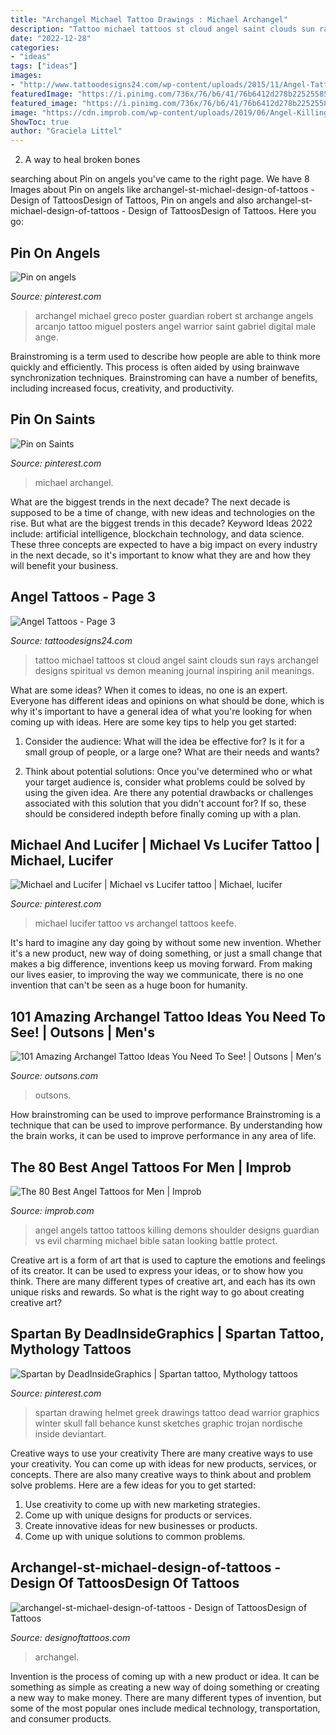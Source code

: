 ```yaml
---
title: "Archangel Michael Tattoo Drawings : Michael Archangel"
description: "Tattoo michael tattoos st cloud angel saint clouds sun rays archangel designs spiritual vs demon meaning journal inspiring anil meanings"
date: "2022-12-28"
categories:
- "ideas"
tags: ["ideas"]
images:
- "http://www.tattoodesigns24.com/wp-content/uploads/2015/11/Angel-Tattoo-On-Full-Back-TD31.jpg"
featuredImage: "https://i.pinimg.com/736x/76/b6/41/76b6412d278b22525585a8f8b94f53c6.jpg"
featured_image: "https://i.pinimg.com/736x/76/b6/41/76b6412d278b22525585a8f8b94f53c6.jpg"
image: "https://cdn.improb.com/wp-content/uploads/2019/06/Angel-Killing-Satan.jpg"
ShowToc: true
author: "Graciela Littel"
---
```



2. A way to heal broken bones 

	

		
searching about Pin on angels you've came to the right page. We have 8 Images about Pin on angels like archangel-st-michael-design-of-tattoos - Design of TattoosDesign of Tattoos, Pin on angels and also archangel-st-michael-design-of-tattoos - Design of TattoosDesign of Tattoos. Here you go:
		
    
## Pin On Angels

<img loading=lazy src="https://i.pinimg.com/736x/76/b6/41/76b6412d278b22525585a8f8b94f53c6.jpg" onerror="this.onerror=null;this.src='https://tse1.mm.bing.net/th?id=OIP.wqMPRHhg7f_NOAPiZKp21gHaLO&amp;pid=15.1';" alt="Pin on angels">

_Source: pinterest.com_

>archangel michael greco poster guardian robert st archange angels arcanjo tattoo miguel posters angel warrior saint gabriel digital male ange. 

	

Brainstroming is a term used to describe how people are able to think more quickly and efficiently. This process is often aided by using brainwave synchronization techniques. Brainstroming can have a number of benefits, including increased focus, creativity, and productivity.

    
## Pin On Saints

<img loading=lazy src="https://i.pinimg.com/736x/54/e0/18/54e01855941e5672becd1a080631ffd7--archangel-michael-michael-okeefe.jpg" onerror="this.onerror=null;this.src='https://tse2.mm.bing.net/th?id=OIP.79Mh74eoJPyWstHgHy-MGAHaKd&amp;pid=15.1';" alt="Pin on Saints">

_Source: pinterest.com_

>michael archangel. 

	

What are the biggest trends in the next decade?
The next decade is supposed to be a time of change, with new ideas and technologies on the rise. But what are the biggest trends in this decade? Keyword Ideas 2022 include: artificial intelligence, blockchain technology, and data science. These three concepts are expected to have a big impact on every industry in the next decade, so it's important to know what they are and how they will benefit your business.

    
## Angel Tattoos - Page 3

<img loading=lazy src="http://www.tattoodesigns24.com/wp-content/uploads/2015/11/Angel-Tattoo-On-Full-Back-TD31.jpg" onerror="this.onerror=null;this.src='https://tse2.mm.bing.net/th?id=OIP.2gVc6f_9zipv7uET6ex5VgHaKA&amp;pid=15.1';" alt="Angel Tattoos - Page 3">

_Source: tattoodesigns24.com_

>tattoo michael tattoos st cloud angel saint clouds sun rays archangel designs spiritual vs demon meaning journal inspiring anil meanings. 

	

What are some ideas?
When it comes to ideas, no one is an expert. Everyone has different ideas and opinions on what should be done, which is why it's important to have a general idea of what you're looking for when coming up with ideas. Here are some key tips to help you get started:
1. Consider the audience: What will the idea be effective for? Is it for a small group of people, or a large one? What are their needs and wants?

2. Think about potential solutions: Once you've determined who or what your target audience is, consider what problems could be solved by using the given idea. Are there any potential drawbacks or challenges associated with this solution that you didn't account for? If so, these should be considered indepth before finally coming up with a plan.


    
## Michael And Lucifer | Michael Vs Lucifer Tattoo | Michael, Lucifer

<img loading=lazy src="https://i.pinimg.com/736x/06/a8/d6/06a8d6ee05c66d63d65af8a3a6b2b19d--archangel-michael-vampire-tattoo.jpg" onerror="this.onerror=null;this.src='https://tse4.mm.bing.net/th?id=OIP.uRO_ZzqixkryjIFjSMFHAAHaJ4&amp;pid=15.1';" alt="Michael and Lucifer | Michael vs Lucifer tattoo | Michael, lucifer">

_Source: pinterest.com_

>michael lucifer tattoo vs archangel tattoos keefe. 

	

It's hard to imagine any day going by without some new invention. Whether it's a new product, new way of doing something, or just a small change that makes a big difference, inventions keep us moving forward. From making our lives easier, to improving the way we communicate, there is no one invention that can't be seen as a huge boon for humanity.

    
## 101 Amazing Archangel Tattoo Ideas You Need To See! | Outsons | Men&#039;s

<img loading=lazy src="https://outsons.com/wp-content/uploads/2021/03/2020-09-09-01.16.29-2393818209876056048_archangeltattoo.jpg" onerror="this.onerror=null;this.src='https://tse1.mm.bing.net/th?id=OIP.fU9Ae3z65t8OJPm_IbjSPgHaIx&amp;pid=15.1';" alt="101 Amazing Archangel Tattoo Ideas You Need To See! | Outsons | Men&#039;s">

_Source: outsons.com_

>outsons. 

	

How brainstroming can be used to improve performance
Brainstroming is a technique that can be used to improve performance. By understanding how the brain works, it can be used to improve performance in any area of life.

    
## The 80 Best Angel Tattoos For Men | Improb

<img loading=lazy src="https://cdn.improb.com/wp-content/uploads/2019/06/Angel-Killing-Satan.jpg" onerror="this.onerror=null;this.src='https://tse1.mm.bing.net/th?id=OIP.VwXRaPVkp4UklsUOqYwMSgHaJ4&amp;pid=15.1';" alt="The 80 Best Angel Tattoos for Men | Improb">

_Source: improb.com_

>angel angels tattoo tattoos killing demons shoulder designs guardian vs evil charming michael bible satan looking battle protect. 

	

Creative art is a form of art that is used to capture the emotions and feelings of its creator. It can be used to express your ideas, or to show how you think. There are many different types of creative art, and each has its own unique risks and rewards. So what is the right way to go about creating creative art?

    
## Spartan By DeadInsideGraphics | Spartan Tattoo, Mythology Tattoos

<img loading=lazy src="https://i.pinimg.com/736x/d2/ed/74/d2ed746506ac59b90b03931e8643f26c.jpg" onerror="this.onerror=null;this.src='https://tse1.mm.bing.net/th?id=OIP.HU6M0C-NM5pJw4RrHs9negHaHa&amp;pid=15.1';" alt="Spartan by DeadInsideGraphics | Spartan tattoo, Mythology tattoos">

_Source: pinterest.com_

>spartan drawing helmet greek drawings tattoo dead warrior graphics winter skull fall behance kunst sketches graphic trojan nordische inside deviantart. 

	

Creative ways to use your creativity
There are many creative ways to use your creativity. You can come up with ideas for new products, services, or concepts. There are also many creative ways to think about and problem solve problems. Here are a few ideas for you to get started:
1) Use creativity to come up with new marketing strategies.
2) Come up with unique designs for products or services.
3) Create innovative ideas for new businesses or products.
4) Come up with unique solutions to common problems.

    
## Archangel-st-michael-design-of-tattoos - Design Of TattoosDesign Of Tattoos

<img loading=lazy src="http://designoftattoos.com/wp-content/uploads/2012/11/archangel-st-michael-design-of-tattoos.jpg" onerror="this.onerror=null;this.src='https://tse3.mm.bing.net/th?id=OIP.WQWwYPeDjOdaXKallowSlgHaNz&amp;pid=15.1';" alt="archangel-st-michael-design-of-tattoos - Design of TattoosDesign of Tattoos">

_Source: designoftattoos.com_

>archangel. 

	

Invention is the process of coming up with a new product or idea. It can be something as simple as creating a new way of doing something or creating a new way to make money. There are many different types of invention, but some of the most popular ones include medical technology, transportation, and consumer products.

